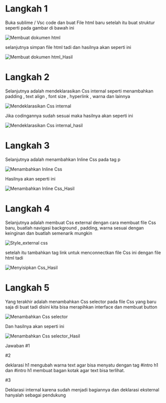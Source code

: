 # Langkah 1
Buka sublime / Vsc code dan buat File html baru setelah itu buat struktur seperti pada gambar di bawah ini

![Membuat dokumen html](https://user-images.githubusercontent.com/81844622/113709234-739cf500-970c-11eb-8a23-fcfb27990e7e.png)

selanjutnya simpan file html tadi dan hasilnya akan seperti ini 

![Membuat dokumen html_Hasil](https://user-images.githubusercontent.com/81844622/113999623-66a31180-9884-11eb-863b-d6debab12097.png)
 
 # Langkah 2
 Selanjutnya adalah mendeklarasikan Css internal seperti menambahkan padding , text align , font size , hyperlink , warna dan lainnya 
 
 ![Mendeklarasikan Css internal](https://user-images.githubusercontent.com/81844622/113999961-b97cc900-9884-11eb-8d75-0c8c2e812b71.png)

 Jika codingannya sudah sesuai maka hasilnya akan seperti ini  
 
 ![Mendeklarasikan Css internal_hasil](https://user-images.githubusercontent.com/81844622/114000182-f5b02980-9884-11eb-8f44-a3def195b6cc.png)

# Langkah 3

Selanjutnya adalah menambahkan Inline Css pada tag p
 
![Menambahkan Inline Css](https://user-images.githubusercontent.com/81844622/114000925-a6b6c400-9885-11eb-828c-5bf138c4c3ae.png)

Hasilnya akan seperti ini 

![Menambahkan Inline Css_Hasil](https://user-images.githubusercontent.com/81844622/114001003-bb935780-9885-11eb-82be-2199be68b671.png)

# Langkah 4

Selanjutnya adalah membuat Css external dengan cara membuat file Css baru, buatlah navigasi background , padding, warna sesuai dengan keinginan dan buatlah semenarik mungkin

![Style_external css](https://user-images.githubusercontent.com/81844622/114001811-7a4f7780-9886-11eb-97ad-ab9be3798605.png)

setelah itu tambahkan tag link untuk menconnectkan file Css ini dengan file html tadi 

![Menyisipkan Css_Hasil](https://user-images.githubusercontent.com/81844622/114002174-d74b2d80-9886-11eb-9523-e8500700b5e4.png)

# Langkah 5

Yang terakhir adalah menambahkan Css selector pada file Css yang baru saja di buat tadi disini kita bisa merapihkan interface dan membuat button

![Menambahkan Css selector](https://user-images.githubusercontent.com/81844622/114002527-25f8c780-9887-11eb-9e99-3b44d6328205.png)

Dan hasilnya akan seperti ini

![Menambahkan Css selector_Hasil](https://user-images.githubusercontent.com/81844622/114003262-ccdd6380-9887-11eb-9da9-b351060e2a8b.png)

Jawaban 
#1

#2

deklarasi h1 mengubah warna text agar bisa menyatu dengan tag #intro h1 dan #intro h1 membuat bagan kotak agar text bisa terlihat.

#3 

Deklarasi internal karena sudah menjadi bagiannya dan deklarasi eksternal hanyalah sebagai pendukung

